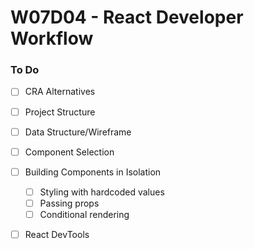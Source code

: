 # W07D04 - React Developer Workflow

### To Do
* [ ] CRA Alternatives
* [ ] Project Structure
* [ ] Data Structure/Wireframe
* [ ] Component Selection
* [ ] Building Components in Isolation
  * [ ] Styling with hardcoded values
  * [ ] Passing props
  * [ ] Conditional rendering
* [ ] React DevTools
























